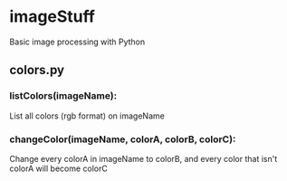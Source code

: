 # imageStuff
Basic image processing with Python

## colors.py ##

### listColors(imageName): ###
List all colors (rgb format) on imageName

### changeColor(imageName, colorA, colorB, colorC): ###
Change every colorA in imageName to colorB, and every color that isn't colorA will become colorC
